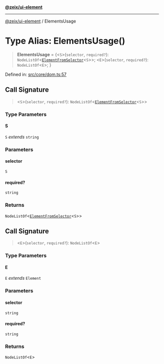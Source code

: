 [**@zeix/ui-element**](../README.md)

***

[@zeix/ui-element](../globals.md) / ElementsUsage

# Type Alias: ElementsUsage()

> **ElementsUsage** = \{\<`S`\>(`selector`, `required?`): `NodeListOf`\<[`ElementFromSelector`](ElementFromSelector.md)\<`S`\>\>; \<`E`\>(`selector`, `required?`): `NodeListOf`\<`E`\>; \}

Defined in: [src/core/dom.ts:57](https://github.com/zeixcom/ui-element/blob/6eb916701d8e6ad874e5c8ced8c7ac11007d19ad/src/core/dom.ts#L57)

## Call Signature

> \<`S`\>(`selector`, `required?`): `NodeListOf`\<[`ElementFromSelector`](ElementFromSelector.md)\<`S`\>\>

### Type Parameters

#### S

`S` *extends* `string`

### Parameters

#### selector

`S`

#### required?

`string`

### Returns

`NodeListOf`\<[`ElementFromSelector`](ElementFromSelector.md)\<`S`\>\>

## Call Signature

> \<`E`\>(`selector`, `required?`): `NodeListOf`\<`E`\>

### Type Parameters

#### E

`E` *extends* `Element`

### Parameters

#### selector

`string`

#### required?

`string`

### Returns

`NodeListOf`\<`E`\>
